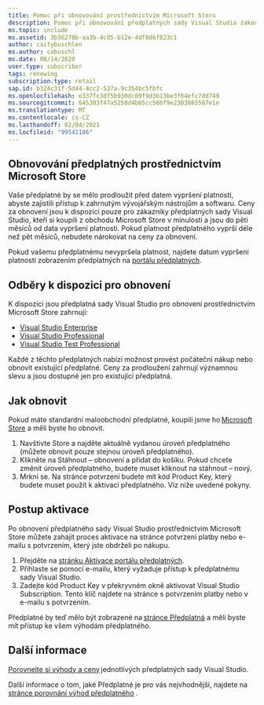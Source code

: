```yaml
---
title: Pomoc při obnovování prostřednictvím Microsoft Storu
description: Pomoc při obnovování předplatných sady Visual Studio zakoupených z obchodu Microsoft Store
ms.topic: include
ms.assetid: 3b36270b-aa3b-4c05-b12e-4df8d6f823c1
author: caitybuschlen
ms.author: cabuschl
ms.date: 08/14/2020
user.type: subscriber
tags: renewing
subscription.type: retail
sap.id: b324c31f-5d44-4cc2-537a-9c354bc5fbfc
ms.openlocfilehash: e337fc3df5b930dc09f9d3b13be3f64efc7dd749
ms.sourcegitcommit: 645303f47a5258d4b65cc56bf9e2303865587e1e
ms.translationtype: MT
ms.contentlocale: cs-CZ
ms.lasthandoff: 02/04/2021
ms.locfileid: "99541186"
---
```

## <a name="renewing-subscriptions-through-microsoft-store"></a>Obnovování předplatných prostřednictvím Microsoft Store 

Vaše předplatné by se mělo prodloužit před datem vypršení platnosti, abyste zajistili přístup k zahrnutým vývojářským nástrojům a softwaru. Ceny za obnovení jsou k dispozici pouze pro zákazníky předplatných sady Visual Studio, kteří si koupili z obchodu Microsoft Store v minulosti a jsou do pěti měsíců od data vypršení platnosti. Pokud platnost předplatného vyprší déle než pět měsíců, nebudete nárokovat na ceny za obnovení. 

Pokud vašemu předplatnému nevypršela platnost, najdete datum vypršení platnosti zobrazením předplatných na [portálu předplatných](https://my.visualstudio.com/subscriptions). 

## <a name="subscriptions-available-for-renewal"></a>Odběry k dispozici pro obnovení

K dispozici jsou předplatná sady Visual Studio pro obnovení prostřednictvím Microsoft Store zahrnují: 

* [Visual Studio Enterprise](https://www.microsoft.com/en-us/p/visual-studio-enterprise-subscription/DG7GMGF0DST4/0003?rtc=1&activetab=pivot:overviewtab) 
* [Visual Studio Professional](https://www.microsoft.com/p/visual-studio-professional-subscription/dg7gmgf0dst3?activetab=pivot%3aoverviewtab) 
* [Visual Studio Test Professional](https://www.microsoft.com/p/visual-studio-test-professional-subscription/dg7gmgf0dst6?activetab=pivot%3aoverviewtab) 

Každé z těchto předplatných nabízí možnost provést počáteční nákup nebo obnovit existující předplatné. Ceny za prodloužení zahrnují významnou slevu a jsou dostupné jen pro existující předplatná.  

## <a name="how-to-renew"></a>Jak obnovit 

Pokud máte standardní maloobchodní předplatné, koupili jsme ho [Microsoft Store](https://www.microsoft.com/store) a měli byste ho obnovit.  

1. Navštivte Store a najděte aktuálně vydanou úroveň předplatného (můžete obnovit pouze stejnou úroveň předplatného). 
1. Klikněte na Stáhnout – obnovení a přidat do košíku. Pokud chcete změnit úroveň předplatného, budete muset kliknout na stáhnout – nový.  
1. Mrkni se. Na stránce potvrzení budete mít kód Product Key, který budete muset použít k aktivaci předplatného. Viz níže uvedené pokyny. 

## <a name="how-to-activate"></a>Postup aktivace  

Po obnovení předplatného sady Visual Studio prostřednictvím Microsoft Store můžete zahájit proces aktivace na stránce potvrzení platby nebo e-mailu s potvrzením, který jste obdrželi po nákupu. 

1. Přejděte na [stránku Aktivace portálu předplatných](https://my.visualstudio.com/subscriptions/activate). 
1. Přihlaste se pomocí e-mailu, který vyžaduje přístup k předplatnému sady Visual Studio. 
1. Zadejte kód Product Key v překryvném okně aktivovat Visual Studio Subscription. Tento klíč najdete na stránce s potvrzením platby nebo v e-mailu s potvrzením. 

Předplatné by teď mělo být zobrazené na [stránce Předplatná](https://my.visualstudio.com/subscriptions) a měli byste mít přístup ke všem výhodám předplatného. 

## <a name="more-information"></a>Další informace 

[Porovnejte si výhody a ceny](https://visualstudio.microsoft.com/vs/pricing/) jednotlivých předplatných sady Visual Studio. 

Další informace o tom, jaké Předplatné je pro vás nejvhodnější, najdete na [stránce porovnání výhod předplatného](https://visualstudio.microsoft.com/vs/benefits/) .